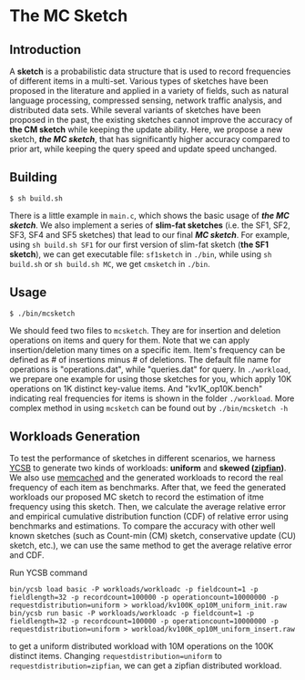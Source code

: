 # The MC Sketch

## Introduction

A **sketch** is a probabilistic data structure that is used to record frequencies of different items in a multi-set.
Various types of sketches have been proposed in the literature and applied in a variety of fields, such as natural language processing, compressed sensing, network traffic analysis, and distributed data sets.
While several variants of sketches have been proposed in the past, the existing sketches cannot improve the accuracy of **the CM sketch** while keeping the update ability.
Here, we propose a new sketch, ***the MC sketch***, that has significantly higher accuracy compared to prior art, while keeping the query speed and update speed unchanged.


## Building

	$ sh build.sh
    
There is a little example in `main.c`, which shows the basic usage of ***the MC sketch***. 
We also implement a series of **slim-fat sketches** (i.e. the SF1, SF2, SF3, SF4 and SF5 sketches) that lead to our final ***MC sketch***. For example, using `sh build.sh SF1` for our first version of slim-fat sketch (**the SF1 sketch**), we can get executable file: `sf1sketch` in `./bin`, while using `sh build.sh` or `sh build.sh MC`, we get `cmsketch` in `./bin`.

## Usage

	$ ./bin/mcsketch

We should feed two files to `mcsketch`. They are for insertion and deletion operations on items and query for them.
Note that we can apply insertion/deletion many times on a specific item. 
Item's frequency can be defined as # of insertions minus # of deletions.
The default file name for operations is "operations.dat", while "queries.dat" for query. 
In `./workload`, we prepare one example for using those sketches for you, which apply 10K operations on 1K distinct key-value items. 
And "kv1K_op10K.bench" indicating real frequencies for items is shown in the folder `./workload`. 
More complex method in using `mcsketch` can be found out by `./bin/mcsketch -h` 


## Workloads Generation
To test the performance of sketches in different scenarios, we harness [YCSB](https://github.com/brianfrankcooper/YCSB.git) to generate two kinds of workloads: **uniform** and **skewed ([zipfian](https://en.wikipedia.org/wiki/Zipf%27s_law))**.
We also use [memcached](https://github.com/memcached/memcached.git) and the generated workloads to record the real frequency of each item as benchmarks.
After that, we feed the generated workloads our proposed MC sketch to record the estimation of itme frequency using this sketch.
Then, we calculate the average relative error and empirical cumulative distribution function (CDF) of relative error using benchmarks and estimations.
To compare the accuracy with other well known sketches (such as Count-min (CM) sketch, conservative update (CU) sketch, etc.), we can use the same method to get the average relative error and CDF.

Run YCSB command

	bin/ycsb load basic -P workloads/workloadc -p fieldcount=1 -p fieldlength=32 -p recordcount=100000 -p operationcount=10000000 -p requestdistribution=uniform > workload/kv100K_op10M_uniform_init.raw
	bin/ycsb run basic -P workloads/workloadc -p fieldcount=1 -p fieldlength=32 -p recordcount=100000 -p operationcount=10000000 -p requestdistribution=uniform > workload/kv100K_op10M_uniform_insert.raw

to get a uniform distributed workload with 10M operations on the 100K distinct items. Changing `requestdistribution=uniform` to `requestdistribution=zipfian`, we can get a zipfian distributed workload.

